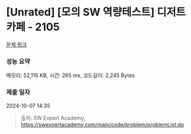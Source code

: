# [Unrated] [모의 SW 역량테스트] 디저트 카페 - 2105 

[문제 링크](https://swexpertacademy.com/main/code/problem/problemDetail.do?contestProbId=AV5VwAr6APYDFAWu) 

### 성능 요약

메모리: 52,116 KB, 시간: 265 ms, 코드길이: 2,245 Bytes

### 제출 일자

2024-10-07 14:35



> 출처: SW Expert Academy, https://swexpertacademy.com/main/code/problem/problemList.do